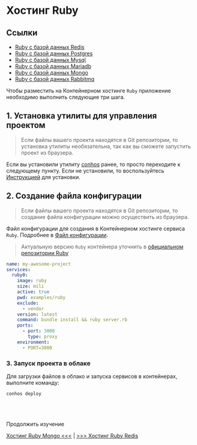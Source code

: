 # Хостинг Ruby

## Ссылки

- [Ruby с базой данных Redis](./HostingRubyRedis.md)  
- [Ruby с базой данных Postgres](./HostingRubyPostgres.md)  
- [Ruby с базой данных Mysql](./HostingRubyMysql.md)  
- [Ruby с базой данных Mariadb](./HostingRubyMariadb.md)  
- [Ruby с базой данных Mongo](./HostingRubyMongo.md)  
- [Ruby с базой данных Rabbitmq](./HostingRubyRabbitmq.md)  


Чтобы разместить на Контейнерном хостинге `Ruby` приложение необходимо выполнить следующие три шага.

## 1. Установка утилиты для управления проектом

> Если файлы вашего проекта находятся в Git репозитории, то установка утилиты необязательна, так как вы сможете запустить проект из браузера.

Если вы установили утилиту [conhos](https://www.npmjs.com/package/conhos) ранее, то просто переходите к следующему пункту. Если не установили, то воспользуйтесь [Инструкцией](./GettingStarted.md#введение) для установки.

## 2. Создание файла конфигурации

> Если файлы вашего проекта находятся в Git репозитории, то создание файла конфигурации можно осуществить из браузера.

Файл конфигурации для создания в Контейнерном хостинге сервиса `Ruby`. Подробнее в [Файл конфигурации](./ConfigFile.md#пример_файла_конфигурации).

> Актуальную версию `Ruby` контейнера уточнить в [официальном репозитории Ruby](https://hub.docker.com/_/ruby/tags)

```yml
name: my-awesome-project
services:
  ruby0:
    image: ruby
    size: mili
    active: true
    pwd: examples/ruby
    exclude:
      - vendor
    version: latest
    command: bundle install && ruby server.rb
    ports:
      - port: 3000
        type: proxy
    environment:
      - PORT=3000
```

### 3. Запуск проекта в облаке

Для загрузки файлов в облако и запуска сервисов в контейнерах, выполните команду:

```sh
conhos deploy
```

<div style="margin-top: 4rem;"></div>

Продолжить изучение

[Хостинг Ruby Mongo <<<](./HostingRubyMongo.md) | [>>> Хостинг Ruby Redis](./HostingRubyRedis.md)
